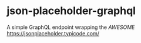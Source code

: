 # json-placeholder-graphql
A simple GraphQL endpoint wrapping the *AWESOME* https://jsonplaceholder.typicode.com/
